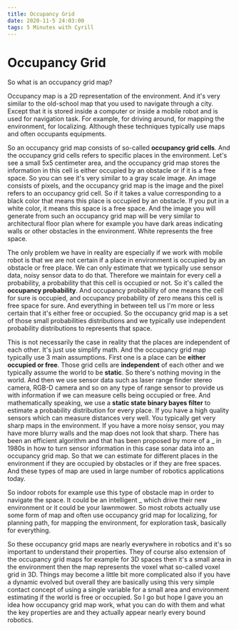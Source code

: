 ```yaml
---
title: Occupancy Grid
date: 2020-11-5 24:03:00
tags: 5 Minutes with Cyrill
---
```


# Occupancy Grid

So what is an occupancy grid map?

Occupancy map is a 2D representation of the environment. And it's very similar to the old-school map that you used to navigate through a city.  Except that it is stored inside a computer or inside a mobile robot and is used for navigation task. For example, for driving around, for mapping the environment, for localizing. Although these techniques typically use maps and often occupants equipments.

So an occupancy grid map consists of so-called **occupancy grid cells**. And the occupancy grid cells refers to specific places in the environment. Let's see a small 5x5 centimeter area, and the occupancy grid map stores the information in this cell is either occupied by an obstacle or if it is a free space. So you can see it's very similar to a gray scale image. An image consists of pixels, and the occupancy grid map is the image and the pixel refers to an occupancy grid cell. So if it takes a value corresponding to a black color that means this place is occupied by an obstacle. If you put in a white color, it means this space is a free space. And the image you will generate from such an occupancy grid map will be very similar to architectural floor plan where for example you have dark areas indicating walls or other obstacles in the environment.  White represents the free space. 

The only problem we have in reality are especially if we work with mobile robot is that we are not certain if a place in environment is occupied by an obstacle or free place. We can only estimate that we typically use sensor data, noisy sensor data to do that. Therefore we maintain for every cell a probability, a probability that this cell is occupied or not. So it's called the **occupancy probability**. And occupancy probability of one means the cell for sure is occupied, and occupancy probability of zero means this cell is free space for sure. And everything in between tell us I'm more or less certain that it's either free or occupied. So the occupancy grid map is a set of those small probabilities distributions and we typically use independent probability distributions to represents that space. 

This is not necessarily the case in reality that the places are independent of each other. It's just use simplify math. And the occupancy grid map typically use 3 main assumptions. First one is a place can be **either occupied or free**. Those grid cells are **independent** of each other and we typically assume the world to be **static**. So there's nothing moving in the world. And then we use sensor data such as laser range finder stereo camera, RGB-D camera and so on any type of range sensor to provide us with information if we can measure cells being occupied or free.  And mathematically speaking, we use a **static state binary bayes filter** to estimate a probability distribution for every place. If you have a high quality sensors which can measure distances very well. You typically get very sharp maps in the environment. If you have a more noisy sensor, you may have more blurry walls and the map does not look that sharp. There has been an efficient algorithm and that has been proposed by more of a _ in 1980s in how to turn sensor information in this case sonar data into an occupancy grid map. So that we can estimate for different places in the environment if they are occupied by obstacles or if they are free spaces. And these types of map are used in large number of robotics applications today. 

So indoor robots for example use this type of obstacle map in order to navigate the space. It could be an intelligent _ which drive their new environment or it could be your lawnmower. So most robots actually use some form of map and often use occupancy grid map for localizing, for planning path, for mapping the environment, for exploration task, basically for everything.

So these occupancy grid maps are nearly everywhere in robotics and it's so important to understand their properties. They of course also extension of the occupancy grid maps for example for 3D spaces then it's a small area in the environment then the map represents the voxel what so-called voxel grid in 3D. Things may become a little bit more complicated also if you have a dynamic evolved but overall they are basically using this very simple contact concept of using a single variable for a small area and environment estimating if the world is free or occupied. So I go but hope I gave you an idea how occupancy grid map work, what you can do with them and what the key properties are and they actually appear nearly every bound robotics.